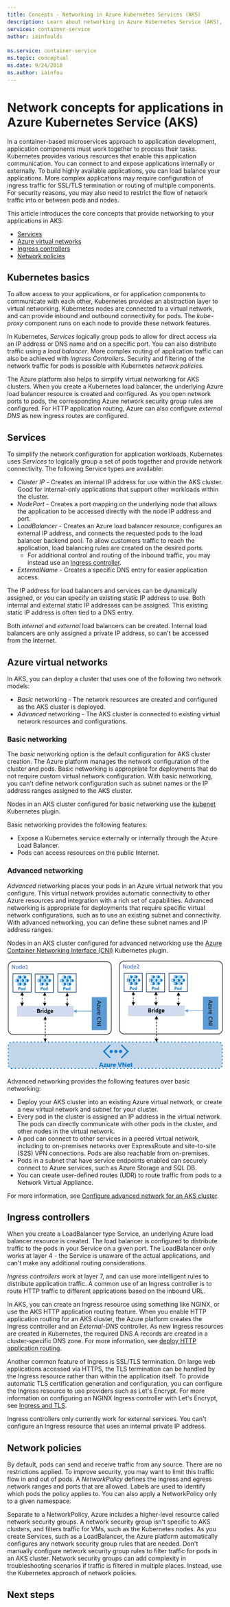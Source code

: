 ```yaml
---
title: Concepts - Networking in Azure Kubernetes Services (AKS)
description: Learn about networking in Azure Kubernetes Service (AKS), including basic and advanced networking, ingress controllers, load balancers, and static IP addresses.
services: container-service
author: iainfoulds

ms.service: container-service
ms.topic: conceptual
ms.date: 9/24/2018
ms.author: iainfou
---
```


# Network concepts for applications in Azure Kubernetes Service (AKS)

In a container-based microservices approach to application development, application components must work together to process their tasks. Kubernetes provides various resources that enable this application communication. You can connect to and expose applications internally or externally. To build highly available applications, you can load balance your applications. More complex applications may require configuration of ingress traffic for SSL/TLS termination or routing of multiple components. For security reasons, you may also need to restrict the flow of network traffic into or between pods and nodes.

This article introduces the core concepts that provide networking to your applications in AKS:

- [Services](#services)
- [Azure virtual networks](#azure-virtual-networks)
- [Ingress controllers](#ingress-controllers)
- [Network policies](#network-policies)

## Kubernetes basics

To allow access to your applications, or for application components to communicate with each other, Kubernetes provides an abstraction layer to virtual networking. Kubernetes nodes are connected to a virtual network, and can provide inbound and outbound connectivity for pods. The *kube-proxy* component runs on each node to provide these network features.

In Kubernetes, *Services* logically group pods to allow for direct access via an IP address or DNS name and on a specific port. You can also distribute traffic using a *load balancer*. More complex routing of application traffic can also be achieved with *Ingress Controllers*. Security and filtering of the network traffic for pods is possible with Kubernetes *network policies*.

The Azure platform also helps to simplify virtual networking for AKS clusters. When you create a Kubernetes load balancer, the underlying Azure load balancer resource is created and configured. As you open network ports to pods, the corresponding Azure network security group rules are configured. For HTTP application routing, Azure can also configure *external DNS* as new ingress routes are configured.

## Services

To simplify the network configuration for application workloads, Kubernetes uses *Services* to logically group a set of pods together and provide network connectivity. The following Service types are available:

- *Cluster IP* - Creates an internal IP address for use within the AKS cluster. Good for internal-only applications that support other workloads within the cluster.
- *NodePort* - Creates a port mapping on the underlying node that allows the application to be accessed directly with the node IP address and port.
- *LoadBalancer* - Creates an Azure load balancer resource, configures an external IP address, and connects the requested pods to the load balancer backend pool. To allow customers traffic to reach the application, load balancing rules are created on the desired ports.
    - For additional control and routing of the inbound traffic, you may instead use an [Ingress controller](#ingress-controllers).
- *ExternalName* - Creates a specific DNS entry for easier application access.

The IP address for load balancers and services can be dynamically assigned, or you can specify an existing static IP address to use. Both internal and external static IP addresses can be assigned. This existing static IP address is often tied to a DNS entry.

Both *internal* and *external* load balancers can be created. Internal load balancers are only assigned a private IP address, so can't be accessed from the Internet.

## Azure virtual networks

In AKS, you can deploy a cluster that uses one of the following two network models:

- *Basic* networking - The network resources are created and configured as the AKS cluster is deployed.
- *Advanced* networking - The AKS cluster is connected to existing virtual network resources and configurations.

### Basic networking

The *basic* networking option is the default configuration for AKS cluster creation. The Azure platform manages the network configuration of the cluster and pods. Basic networking is appropriate for deployments that do not require custom virtual network configuration. With basic networking, you can't define network configuration such as subnet names or the IP address ranges assigned to the AKS cluster.

Nodes in an AKS cluster configured for basic networking use the [kubenet][kubenet] Kubernetes plugin.

Basic networking provides the following features:

- Expose a Kubernetes service externally or internally through the Azure Load Balancer.
- Pods can access resources on the public Internet.

### Advanced networking

*Advanced* networking places your pods in an Azure virtual network that you configure. This virtual network provides automatic connectivity to other Azure resources and integration with a rich set of capabilities. Advanced networking is appropriate for deployments that require specific virtual network configurations, such as to use an existing subnet and connectivity. With advanced networking, you can define these subnet names and IP address ranges.

Nodes in an AKS cluster configured for advanced networking use the [Azure Container Networking Interface (CNI)][cni-networking] Kubernetes plugin.

![Diagram showing two nodes with bridges connecting each to a single Azure VNet][advanced-networking-diagram]

Advanced networking provides the following features over basic networking:

- Deploy your AKS cluster into an existing Azure virtual network, or create a new virtual network and subnet for your cluster.
- Every pod in the cluster is assigned an IP address in the virtual network. The pods can directly communicate with other pods in the cluster, and other nodes in the virtual network.
- A pod can connect to other services in a peered virtual network, including to on-premises networks over ExpressRoute and site-to-site (S2S) VPN connections. Pods are also reachable from on-premises.
- Pods in a subnet that have service endpoints enabled can securely connect to Azure services, such as Azure Storage and SQL DB.
- You can create user-defined routes (UDR) to route traffic from pods to a Network Virtual Appliance.

For more information, see [Configure advanced network for an AKS cluster][aks-configure-advanced-networking].

## Ingress controllers

When you create a LoadBalancer type Service, an underlying Azure load balancer resource is created. The load balancer is configured to distribute traffic to the pods in your Service on a given port. The LoadBalancer only works at layer 4 - the Service is unaware of the actual applications, and can't make any additional routing considerations.

*Ingress controllers* work at layer 7, and can use more intelligent rules to distribute application traffic. A common use of an Ingress controller is to route HTTP traffic to different applications based on the inbound URL.

In AKS, you can create an Ingress resource using something like NGINX, or use the AKS HTTP application routing feature. When you enable HTTP application routing for an AKS cluster, the Azure platform creates the Ingress controller and an *External-DNS* controller. As new Ingress resources are created in Kubernetes, the required DNS A records are created in a cluster-specific DNS zone. For more information, see [deploy HTTP application routing][aks-http-routing].

Another common feature of Ingress is SSL/TLS termination. On large web applications accessed via HTTPS, the TLS termination can be handled by the Ingress resource rather than within the application itself. To provide automatic TLS certification generation and configuration, you can configure the Ingress resource to use providers such as Let's Encrypt. For more information on configuring an NGINX Ingress controller with Let's Encrypt, see [Ingress and TLS][aks-ingress-tls].

Ingress controllers only currently work for external services. You can't configure an Ingress resource that uses an internal private IP address.

## Network policies

By default, pods can send and receive traffic from any source. There are no restrictions applied. To improve security, you may want to limit this traffic flow in and out of pods. A *NetworkPolicy* defines the ingress and egress network ranges and ports that are allowed. Labels are used to identify which pods the policy applies to. You can also apply a NetworkPolicy only to a given namespace.

Separate to a NetworkPolicy, Azure includes a higher-level resource called network security groups. A network security group isn't specific to AKS clusters, and filters traffic for VMs, such as the Kubernetes nodes. As you create Services, such as a LoadBalancer, the Azure platform automatically configures any network security group rules that are needed. Don't manually configure network security group rules to filter traffic for pods in an AKS cluster. Network security groups can add complexity in troubleshooting scenarios if traffic is filtered in multiple places. Instead, use the Kubernetes approach of network policies.

## Next steps

<!-- IMAGES -->
[advanced-networking-diagram]: ./media/concepts-network/advanced-networking-diagram.png

<!-- LINKS - External -->
[cni-networking]: https://github.com/Azure/azure-container-networking/blob/master/docs/cni.md
[kubenet]: https://kubernetes.io/docs/concepts/cluster-administration/network-plugins/#kubenet

<!-- LINKS - Internal -->
[aks-http-routing]: http-application-routing.md
[aks-ingress-tls]: ingress.md
[aks-configure-advanced-networking]: configure-advanced-networking.md